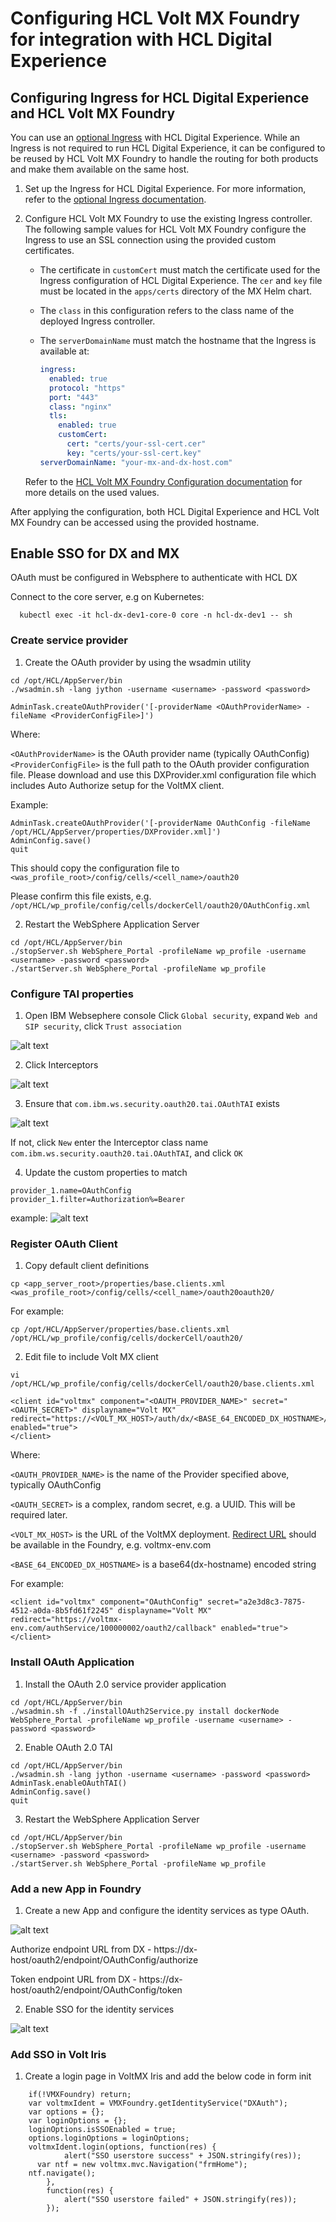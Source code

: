# Configuring HCL Volt MX Foundry for integration with HCL Digital Experience

## Configuring Ingress for HCL Digital Experience and HCL Volt MX Foundry

You can use an [optional Ingress](../../../../deployment/install/container/helm_deployment/preparation/optional_tasks/optional-configure-ingress.md) with HCL Digital Experience. While an Ingress is not required to run HCL Digital Experience, it can be configured to be reused by HCL Volt MX Foundry to handle the routing for both products and make them available on the same host.

1. Set up the Ingress for HCL Digital Experience. For more information, refer to the [optional Ingress documentation](../../../../deployment/install/container/helm_deployment/preparation/optional_tasks/optional-configure-ingress.md).
2. Configure HCL Volt MX Foundry to use the existing Ingress controller. The following sample values for HCL Volt MX Foundry configure the Ingress to use an SSL connection using the provided custom certificates. 
     - The certificate in `customCert` must match the certificate used for the Ingress configuration of HCL Digital Experience. The `cer` and `key` file must be located in the `apps/certs` directory of the MX Helm chart.
     - The `class` in this configuration refers to the class name of the deployed Ingress controller.
     - The `serverDomainName` must match the hostname that the Ingress is available at:
    
         ```yaml
         ingress:
           enabled: true
           protocol: "https"
           port: "443"
           class: "nginx"
           tls:
             enabled: true
             customCert:
               cert: "certs/your-ssl-cert.cer"
               key: "certs/your-ssl-cert.key"
         serverDomainName: "your-mx-and-dx-host.com"
         ```
         
     Refer to the [HCL Volt MX Foundry Configuration documentation](https://opensource.hcltechsw.com/volt-mx-docs/95/docs/documentation/Foundry/voltmxfoundry_containers_helm/Content/Installing_Containers_With_Helm.html#configuration) for more details on the used values.
     
After applying the configuration, both HCL Digital Experience and HCL Volt MX Foundry can be accessed using the provided hostname.

## Enable SSO for DX and MX

OAuth must be configured in Websphere to authenticate with HCL DX

Connect to the core server, e.g on Kubernetes:

```
  kubectl exec -it hcl-dx-dev1-core-0 core -n hcl-dx-dev1 -- sh
```

### Create service provider

1. Create the OAuth provider by using the wsadmin utility

```
cd /opt/HCL/AppServer/bin
./wsadmin.sh -lang jython -username <username> -password <password>

AdminTask.createOAuthProvider('[-providerName <OAuthProviderName> -fileName <ProviderConfigFile>]')
```

Where:

`<OAuthProviderName>` is the OAuth provider name (typically OAuthConfig)
`<ProviderConfigFile>` is the full path to the OAuth provider configuration file. Please download and use this DXProvider.xml configuration file which includes Auto Authorize setup for the VoltMX client.

Example:

```
AdminTask.createOAuthProvider('[-providerName OAuthConfig -fileName /opt/HCL/AppServer/properties/DXProvider.xml]')
AdminConfig.save()
quit
```

This should copy the configuration file to `<was_profile_root>/config/cells/<cell_name>/oauth20`

Please confirm this file exists, e.g. `/opt/HCL/wp_profile/config/cells/dockerCell/oauth20/OAuthConfig.xml`

2. Restart the WebSphere Application Server

```
cd /opt/HCL/AppServer/bin
./stopServer.sh WebSphere_Portal -profileName wp_profile -username <username> -password <password>
./startServer.sh WebSphere_Portal -profileName wp_profile
```

### Configure TAI properties

1. Open IBM Websephere console
Click `Global security`, expand `Web and SIP security`, click `Trust association`

![alt text](image.png)

2. Click Interceptors

![alt text](image-1.png)

3. Ensure that `com.ibm.ws.security.oauth20.tai.OAuthTAI` exists

![alt text](image-2.png)

If not, click `New` enter the Interceptor class name `com.ibm.ws.security.oauth20.tai.OAuthTAI`, and click `OK`

4. Update the custom properties to match
```
provider_1.name=OAuthConfig
provider_1.filter=Authorization%=Bearer
```

example:
![alt text](image-3.png)

### Register OAuth Client

1. Copy default client definitions

```
cp <app_server_root>/properties/base.clients.xml <was_profile_root>/config/cells/<cell_name>/oauth20oauth20/
```

For example:
```
cp /opt/HCL/AppServer/properties/base.clients.xml /opt/HCL/wp_profile/config/cells/dockerCell/oauth20/
```

2. Edit file to include Volt MX client

```
vi /opt/HCL/wp_profile/config/cells/dockerCell/oauth20/base.clients.xml
```
```
<client id="voltmx" component="<OAUTH_PROVIDER_NAME>" secret="<OAUTH_SECRET>" displayname="Volt MX" redirect="https://<VOLT_MX_HOST>/auth/dx/<BASE_64_ENCODED_DX_HOSTNAME>/callback" enabled="true">
</client>
```
Where:

  `<OAUTH_PROVIDER_NAME>` is the name of the Provider specified above, typically OAuthConfig

  `<OAUTH_SECRET>` is a complex, random secret, e.g. a UUID. This will be required later.
  
  `<VOLT_MX_HOST>` is the URL of the VoltMX deployment. [Redirect URL](#add-a-new-app-in-foundry) should be available in the Foundry, e.g. voltmx-env.com

  `<BASE_64_ENCODED_DX_HOSTNAME>` is a base64(dx-hostname) encoded string

For example:

```
<client id="voltmx" component="OAuthConfig" secret="a2e3d8c3-7875-4512-a0da-8b5fd61f2245" displayname="Volt MX" redirect="https://voltmx-env.com/authService/100000002/oauth2/callback" enabled="true">
</client>
```

### Install OAuth Application

1. Install the OAuth 2.0 service provider application

```
cd /opt/HCL/AppServer/bin
./wsadmin.sh -f ./installOAuth2Service.py install dockerNode WebSphere_Portal -profileName wp_profile -username <username> -password <password>
```

2. Enable OAuth 2.0 TAI

```
cd /opt/HCL/AppServer/bin
./wsadmin.sh -lang jython -username <username> -password <password>
AdminTask.enableOAuthTAI()
AdminConfig.save()
quit
```

3. Restart the WebSphere Application Server

```
cd /opt/HCL/AppServer/bin
./stopServer.sh WebSphere_Portal -profileName wp_profile -username <username> -password <password>
./startServer.sh WebSphere_Portal -profileName wp_profile
```

### Add a new App in Foundry

1) Create a new App and configure the identity services as type OAuth.

![alt text](image-4.png)

Authorize endpoint URL from DX -  https://dx-host/oauth2/endpoint/OAuthConfig/authorize

Token endpoint URL from DX -  https://dx-host/oauth2/endpoint/OAuthConfig/token

2) Enable SSO for the identity services

![alt text](image-5.png)


### Add SSO in Volt Iris

1) Create a login page in VoltMX Iris and add the below code in form init

```
    if(!VMXFoundry) return;
	var voltmxIdent = VMXFoundry.getIdentityService("DXAuth");
    var options = {};
	var loginOptions = {};
   	loginOptions.isSSOEnabled = true;
	options.loginOptions = loginOptions;
    voltmxIdent.login(options, function(res) {
            alert("SSO userstore success" + JSON.stringify(res));
      var ntf = new voltmx.mvc.Navigation("frmHome");
    ntf.navigate();
        },
        function(res) {
            alert("SSO userstore failed" + JSON.stringify(res));
        });
```
